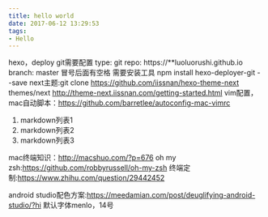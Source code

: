 ```yaml
---
title: hello world
date: 2017-06-12 13:29:53
tags: 
- Hello
---
```

hexo，deploy git需要配置
type: git
repo: https://**luoluorushi.github.io
branch: master
冒号后面有空格
需要安装工具
npm install hexo-deployer-git --save
next主题:git clone https://github.com/iissnan/hexo-theme-next themes/next
http://theme-next.iissnan.com/getting-started.html
vim配置，mac自动脚本：https://github.com/barretlee/autoconfig-mac-vimrc

1. markdown列表1
2. markdown列表2
3. markdown列表3


mac终端知识：http://macshuo.com/?p=676
oh my zsh:https://github.com/robbyrussell/oh-my-zsh
终端定制:https://www.zhihu.com/question/29442452

android studio配色方案:https://meedamian.com/post/deuglifying-android-studio/?hi
默认字体menlo，14号


